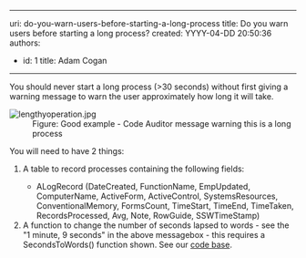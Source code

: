 

---
uri: do-you-warn-users-before-starting-a-long-process
title: Do you warn users before starting a long process?
created: YYYY-04-DD 20:50:36
authors:
  - id: 1
    title: Adam Cogan
---




<span class='intro'> <p>You should never start a long process (&gt;30 seconds) without first giving a warning message to warn the user approximately how long it will take.</p><dl class="goodImage"><dt><img src="/PublishingImages/lengthyoperation.jpg" alt="lengthyoperation.jpg" />​<br></dt><dd>Figure&#58; Good example - Code Auditor message warning this is a long process</dd></dl><p>You will need to have 2 things&#58;</p><ol><li>A table to record processes containing the following fields&#58;<br></li><ul><li>ALogRecord (DateCreated, FunctionName, EmpUpdated, ComputerName, ActiveForm, ActiveControl, SystemsResources, ConventionalMemory, FormsCount, TimeStart, TimeEnd, TimeTaken, RecordsProcessed, Avg, Note, RowGuide, SSWTimeStamp)</li></ul><li>A function to change the number of seconds lapsed to words - see the &quot;1 minute, 9 seconds&quot; in the above messagebox - this requires a SecondsToWords() function shown. See our&#160;<a href="https&#58;//www.ssw.com.au/ssw/Standards/Rules/RulestoBetterCode.aspx#">code base</a>.</li></ol>​<br> </span>




